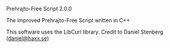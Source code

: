 Prehrajto-Free Script 2.0.0

The improved Prehrajto-Free Script written in C++

This software uses the LibCurl library. Credit to Daniel Stenberg (daniel@haxx.se)
